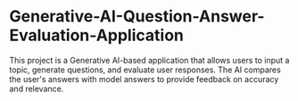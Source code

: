 # Generative-AI-Question-Answer-Evaluation-Application
This project is a Generative AI-based application that allows users to input a topic, generate questions, and evaluate user responses. The AI compares the user's answers with model answers to provide feedback on accuracy and relevance.
